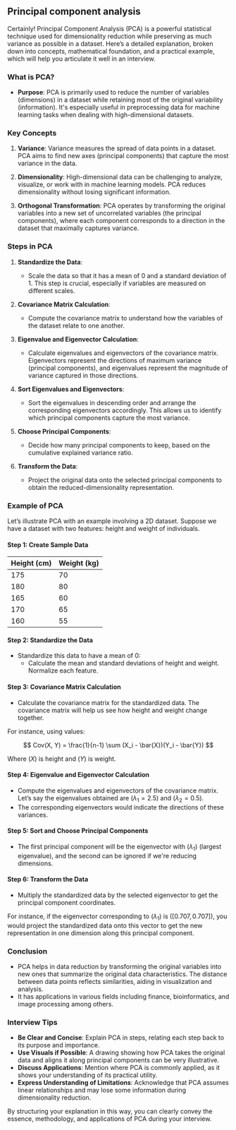 Principal component analysis
---

Certainly! Principal Component Analysis (PCA) is a powerful statistical technique used for dimensionality reduction while preserving as much variance as possible in a dataset. Here’s a detailed explanation, broken down into concepts, mathematical foundation, and a practical example, which will help you articulate it well in an interview.

### What is PCA?

- **Purpose**: PCA is primarily used to reduce the number of variables (dimensions) in a dataset while retaining most of the original variability (information). It's especially useful in preprocessing data for machine learning tasks when dealing with high-dimensional datasets.

### Key Concepts

1. **Variance**: Variance measures the spread of data points in a dataset. PCA aims to find new axes (principal components) that capture the most variance in the data.

2. **Dimensionality**: High-dimensional data can be challenging to analyze, visualize, or work with in machine learning models. PCA reduces dimensionality without losing significant information.

3. **Orthogonal Transformation**: PCA operates by transforming the original variables into a new set of uncorrelated variables (the principal components), where each component corresponds to a direction in the dataset that maximally captures variance.

### Steps in PCA

1. **Standardize the Data**: 
   - Scale the data so that it has a mean of 0 and a standard deviation of 1. This step is crucial, especially if variables are measured on different scales.

2. **Covariance Matrix Calculation**:
   - Compute the covariance matrix to understand how the variables of the dataset relate to one another.

3. **Eigenvalue and Eigenvector Calculation**:
   - Calculate eigenvalues and eigenvectors of the covariance matrix. Eigenvectors represent the directions of maximum variance (principal components), and eigenvalues represent the magnitude of variance captured in those directions.

4. **Sort Eigenvalues and Eigenvectors**:
   - Sort the eigenvalues in descending order and arrange the corresponding eigenvectors accordingly. This allows us to identify which principal components capture the most variance.

5. **Choose Principal Components**:
   - Decide how many principal components to keep, based on the cumulative explained variance ratio.

6. **Transform the Data**:
   - Project the original data onto the selected principal components to obtain the reduced-dimensionality representation.

### Example of PCA

Let’s illustrate PCA with an example involving a 2D dataset. Suppose we have a dataset with two features: height and weight of individuals.

#### Step 1: Create Sample Data

| Height (cm) | Weight (kg) |
|-------------|-------------|
| 175         | 70          |
| 180         | 80          |
| 165         | 60          |
| 170         | 65          |
| 160         | 55          |

#### Step 2: Standardize the Data

- Standardize this data to have a mean of 0:
  - Calculate the mean and standard deviations of height and weight. Normalize each feature.

#### Step 3: Covariance Matrix Calculation

- Calculate the covariance matrix for the standardized data. The covariance matrix will help us see how height and weight change together.

For instance, using values:

$$
Cov(X, Y) = \frac{1}{n-1} \sum (X_i - \bar{X})(Y_i - \bar{Y})
$$

Where $(X)$ is height and $(Y)$ is weight.

#### Step 4: Eigenvalue and Eigenvector Calculation

- Compute the eigenvalues and eigenvectors of the covariance matrix. Let’s say the eigenvalues obtained are $(λ_1 = 2.5)$ and $(λ_2 = 0.5)$.
- The corresponding eigenvectors would indicate the directions of these variances.

#### Step 5: Sort and Choose Principal Components

- The first principal component will be the eigenvector with $(λ_1)$ (largest eigenvalue), and the second can be ignored if we're reducing dimensions.

#### Step 6: Transform the Data

- Multiply the standardized data by the selected eigenvector to get the principal component coordinates.

For instance, if the eigenvector corresponding to $(λ_1)$ is $([0.707, 0.707])$, you would project the standardized data onto this vector to get the new representation in one dimension along this principal component.

### Conclusion

- PCA helps in data reduction by transforming the original variables into new ones that summarize the original data characteristics. The distance between data points reflects similarities, aiding in visualization and analysis.
- It has applications in various fields including finance, bioinformatics, and image processing among others.

### Interview Tips

- **Be Clear and Concise**: Explain PCA in steps, relating each step back to its purpose and importance.
- **Use Visuals if Possible**: A drawing showing how PCA takes the original data and aligns it along principal components can be very illustrative.
- **Discuss Applications**: Mention where PCA is commonly applied, as it shows your understanding of its practical utility.
- **Express Understanding of Limitations**: Acknowledge that PCA assumes linear relationships and may lose some information during dimensionality reduction.

By structuring your explanation in this way, you can clearly convey the essence, methodology, and applications of PCA during your interview.